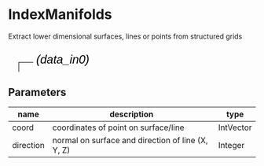 
# IndexManifolds
Extract lower dimensional surfaces, lines or points from structured grids

<svg width="2735.9999999999995" height="270" >
<style>.text { font: normal 24.0px sans-serif;}tspan{ font: italic 24.0px sans-serif;}.moduleName{ font: italic 30px sans-serif;}</style>
<rect x="0" y="60" width="273.59999999999997" height="90" rx="5" ry="5" style="fill:#64c8c8ff;" />
<rect x="6.0" y="60" width="30" height="30" rx="0" ry="0" style="fill:#c81e1eff;" >
<title>data_in0</title></rect>
<rect x="21.0" y="30" width="1.0" height="30" rx="0" ry="0" style="fill:#000000;" />
<rect x="21.0" y="30" width="30" height="1.0" rx="0" ry="0" style="fill:#000000;" />
<text x="57.0" y="33.0" class="text" ><tspan> (data_in0)</tspan></text>
<rect x="6.0" y="120" width="30" height="30" rx="0" ry="0" style="fill:#c8c81eff;" >
<title>surface_out0</title></rect>
<rect x="21.0" y="150" width="1.0" height="90" rx="0" ry="0" style="fill:#000000;" />
<rect x="21.0" y="240" width="30" height="1.0" rx="0" ry="0" style="fill:#000000;" />
<text x="57.0" y="243.0" class="text" ><tspan> (surface_out0)</tspan></text>
<rect x="42.0" y="120" width="30" height="30" rx="0" ry="0" style="fill:#c8c81eff;" >
<title>line_out0</title></rect>
<rect x="57.0" y="150" width="1.0" height="60" rx="0" ry="0" style="fill:#000000;" />
<rect x="57.0" y="210" width="30" height="1.0" rx="0" ry="0" style="fill:#000000;" />
<text x="93.0" y="213.0" class="text" ><tspan> (line_out0)</tspan></text>
<rect x="78.0" y="120" width="30" height="30" rx="0" ry="0" style="fill:#c8c81eff;" >
<title>point_out0</title></rect>
<rect x="93.0" y="150" width="1.0" height="30" rx="0" ry="0" style="fill:#000000;" />
<rect x="93.0" y="180" width="30" height="1.0" rx="0" ry="0" style="fill:#000000;" />
<text x="129.0" y="183.0" class="text" ><tspan> (point_out0)</tspan></text>
<text x="6.0" y="115.5" class="moduleName" >IndexManifolds</text></svg>

## Parameters
|name|description|type|
|-|-|-|
|coord|coordinates of point on surface/line|IntVector|
|direction|normal on surface and direction of line (X, Y, Z)|Integer|
